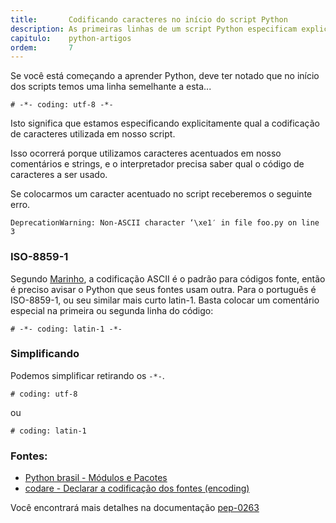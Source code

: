 ```yaml
---
title:       Codificando caracteres no início do script Python
description: As primeiras linhas de um script Python especificam explicitamente qual a codificação de caracteres utilizada em nosso script.
capitulo:    python-artigos
ordem:       7
---
```


Se você está começando a aprender Python, deve ter notado que no início dos scripts temos uma linha semelhante a esta...

    # -*- coding: utf-8 -*-

Isto significa que estamos especificando explicitamente qual a codificação de caracteres utilizada em nosso script.

Isso ocorrerá porque utilizamos caracteres acentuados em nosso comentários e strings, e o interpretador precisa saber
qual o código de caracteres a ser usado.

Se colocarmos um caracter acentuado no script receberemos o seguinte erro.

    DeprecationWarning: Non-ASCII character ‘\xe1′ in file foo.py on line 3




### ISO-8859-1

Segundo [Marinho](http://codare.net/2007/01/02/python-declarar-a-codificacao-dos-fontes-encoding/), a
codificação ASCII é o padrão para códigos fonte, então é preciso avisar o Python que seus fontes usam outra. Para o
português é ISO-8859-1, ou seu similar mais curto latin-1. Basta colocar um comentário especial na primeira ou segunda
linha do código:

    # -*- coding: latin-1 -*-



### Simplificando

Podemos simplificar retirando os `-*-`.

    # coding: utf-8
ou

    # coding: latin-1


### Fontes:

- [Python brasil - Módulos e Pacotes](http://wiki.python.org.br/ModulosPacotes)
- [codare - Declarar a codificação dos fontes (encoding)](http://codare.net/2007/01/02/python-declarar-a-codificacao-dos-fontes-encoding/)


Você encontrará mais detalhes na documentação [pep-0263](https://www.python.org/dev/peps/pep-0263/)